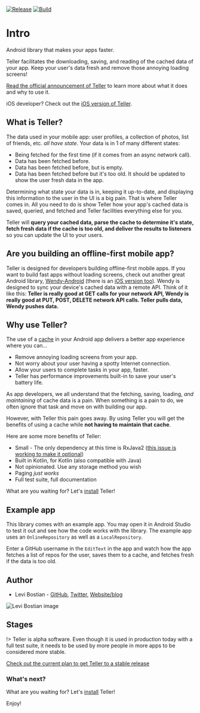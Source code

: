 [![Release](https://jitpack.io/v/levibostian/Teller-Android.svg)](https://jitpack.io/#levibostian/Teller-Android)
[![Build](https://app.bitrise.io/app/4c0b872bdaf76300/status.svg?token=PYpJBThARi6LvucXS2noVw&branch=development)](https://app.bitrise.io/app/4c0b872bdaf76300)

# Intro 

Android library that makes your apps faster. 

Teller facilitates the downloading, saving, and reading of the cached data of your app. Keep your user's data fresh and remove those annoying loading screens!

[Read the official announcement of Teller](https://levibostian.com/blog/manage-cached-data-teller/) to learn more about what it does and why to use it.

iOS developer? Check out the [iOS version of Teller](https://github.com/levibostian/teller-ios).

## What is Teller?

The data used in your mobile app: user profiles, a collection of photos, list of friends, etc. *all have state*. Your data is in 1 of many different states:

* Being fetched for the first time (if it comes from an async network call).
* Data has been fetched before.
* Data has been fetched before, but is empty.
* Data has been fetched before but it's too old. It should be updated to show the user fresh data in the app. 

Determining what state your data is in, keeping it up-to-date, and displaying this information to the user in the UI is a big pain. That is where Teller comes in. All you need to do is show Teller how your app's cached data is saved, queried, and fetched and Teller facilities everything else for you. 

Teller will **query your cached data, parse the cache to determine it's state, fetch fresh data if the cache is too old, and deliver the results to listeners** so you can update the UI to your users.

## Are you building an offline-first mobile app?

Teller is designed for developers building offline-first mobile apps. If you want to build fast apps without loading screens, check out another great Android library, [Wendy-Android](https://github.com/levibostian/wendy-android) (there is an [iOS version too](https://github.com/levibostian/wendy-ios)). Wendy is designed to sync your device's cached data with a remote API. Think of it like this: **Teller is really good at GET calls for your network API, Wendy is really good at PUT, POST, DELETE network API calls. Teller pulls data, Wendy pushes data.**

## Why use Teller?

The use of a [cache](https://en.wikipedia.org/wiki/Cache_(computing)) in your Android app delivers a better app experience where you can...

* Remove annoying loading screens from your app. 
* Not worry about your user having a spotty Internet connection. 
* Allow your users to complete tasks in your app, faster. 
* Teller has performance improvements built-in to save your user's battery life. 

As app developers, we all understand that the fetching, saving, loading, *and maintaining* of cache data is a pain. When something is a pain to do, we often ignore that task and move on with building our app. 

However, with Teller this pain goes away. By using Teller you will get the benefits of using a cache while **not having to maintain that cache**. 

Here are some more benefits of Teller:

* Small - The only dependency at this time is RxJava2 ([this issue is working to make it optional](https://github.com/levibostian/Teller-Android/issues/1))
* Built in Kotlin, for Kotlin (also compatible with Java)
* Not opinionated. Use any storage method you wish
* Paging *just works*
* Full test suite, full documentation

What are you waiting for? Let's [install](install) Teller! 

## Example app

This library comes with an example app. You may open it in Android Studio to test it out and see how the code works with the library. The example app uses an `OnlineRepository` as well as a `LocalRepository`. 

Enter a GitHub username in the `EditText` in the app and watch how the app fetches a list of repos for the user, saves them to a cache, and fetches fresh if the data is too old.

## Author

* Levi Bostian - [GitHub](https://github.com/levibostian), [Twitter](https://twitter.com/levibostian), [Website/blog](http://levibostian.com)

![Levi Bostian image](https://gravatar.com/avatar/22355580305146b21508c74ff6b44bc5?s=250)

## Stages 

!> Teller is alpha software. Even though it is used in production today with a full test suite, it needs to be used by more people in more apps to be considered more stable. 

[Check out the current plan to get Teller to a stable release](stable_release_plan)

### What's next? 

What are you waiting for? Let's [install](install) Teller! 

Enjoy!
